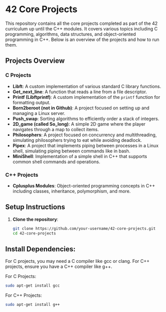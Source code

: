 # 42 Core Projects

This repository contains all the core projects completed as part of the 42 curriculum up until the C++ modules. It covers various topics including C programming, algorithms, data structures, and object-oriented programming in C++. Below is an overview of the projects and how to run them.

## Projects Overview
### C Projects

- **Libft**: A custom implementation of various standard C library functions.
- **Get_next_line**: A function that reads a line from a file descriptor.
- **Printf (Libftprintf)**: A custom implementation of the `printf` function for formatting output.
- **Born2beroot (not in Github)**: A project focused on setting up and managing a Linux server.
- **Push_swap**: Sorting algorithms to efficiently order a stack of integers.
- **2D_game (called So_long)**: A simple 2D game where the player navigates through a map to collect items.
- **Philosophers**: A project focused on concurrency and multithreading, simulating philosophers trying to eat while avoiding deadlock.
- **Pipex**: A project that implements piping between processes in a Linux shell, simulating piping between commands like in bash.
- **MiniShell**: Implementation of a simple shell in C++ that supports common shell commands and operations.

### C++ Projects

- **Cplusplus Modules**: Object-oriented programming concepts in C++ including classes, inheritance, polymorphism, and more.



## Setup Instructions

1. **Clone the repository**:
   ```bash
   git clone https://github.com/your-username/42-core-projects.git
   cd 42-core-projects

## Install Dependencies: 
For C projects, you may need a C compiler like gcc or clang. For C++ projects, ensure you have a C++ compiler like g++.

For C Projects:

```bash
sudo apt-get install gcc

```
For C++ Projects:
```bash
sudo apt-get install g++
```
